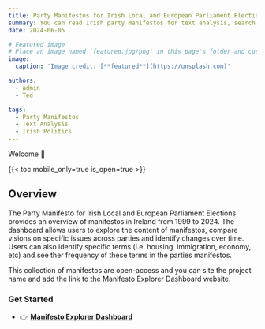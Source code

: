```yaml
---
title: Party Manifestos for Irish Local and European Parliament Elections from 1999 to 2024.
summary: You can read Irish party manifestos for text analysis, search for keywords across all documents, and download the files!
date: 2024-06-05

# Featured image
# Place an image named `featured.jpg/png` in this page's folder and customize its options here.
image:
  caption: 'Image credit: [**featured**](https://unsplash.com)' 

authors:
  - admin
  - Ted

tags:
  - Party Manifestos
  - Text Analysis
  - Irish Politics
---
```


Welcome 👋

{{< toc mobile_only=true is_open=true >}}

## Overview

The Party Manifesto for Irish Local and European Parliament Elections provides an overview of manifestos in Ireland from 1999 to 2024. The dashboard allows users to explore the content of manifestos, compare visions on specific issues across parties and identify changes over time. Users can also identify specific terms (i.e. housing, immigration, economy, etc) and see ther frequency of these terms in the parties manifestos. 

This collection of manifestos are open-access and you can site the project name and add the link to the Manifesto Explorer Dashboard website.   

### Get Started

- 👉 [**Manifesto Explorer Dashboard**](https://irishpoliticsdata.shinyapps.io/manifestoexplorer/)

